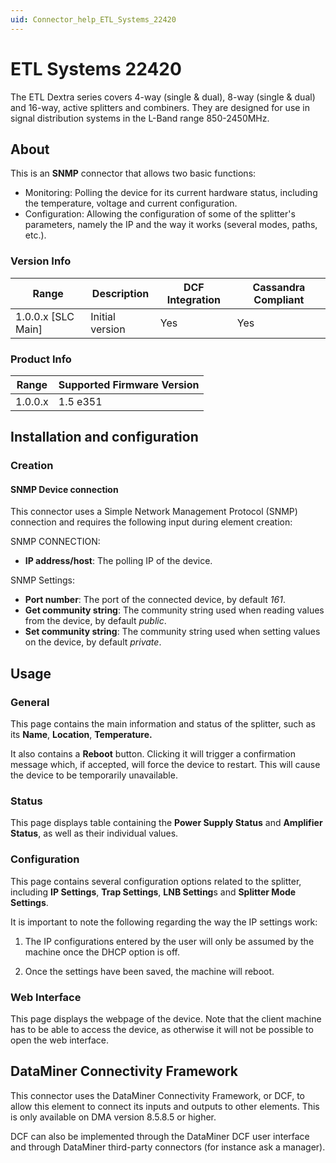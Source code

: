 ```yaml
---
uid: Connector_help_ETL_Systems_22420
---
```


# ETL Systems 22420

The ETL Dextra series covers 4-way (single & dual), 8-way (single & dual) and 16-way, active splitters and combiners. They are designed for use in signal distribution systems in the L-Band range 850-2450MHz.

## About

This is an **SNMP** connector that allows two basic functions:

- Monitoring: Polling the device for its current hardware status, including the temperature, voltage and current configuration.
- Configuration: Allowing the configuration of some of the splitter's parameters, namely the IP and the way it works (several modes, paths, etc.).

### Version Info

| Range | Description | DCF Integration | Cassandra Compliant |
|----------------------|-----------------|---------------------|-------------------------|
| 1.0.0.x [SLC Main]   | Initial version | Yes                 | Yes                     |

### Product Info

| Range | Supported Firmware Version |
|------------------|-----------------------------|
| 1.0.0.x          | 1.5 e351                    |

## Installation and configuration

### Creation

#### SNMP Device connection

This connector uses a Simple Network Management Protocol (SNMP) connection and requires the following input during element creation:

SNMP CONNECTION:

- **IP address/host**: The polling IP of the device.

SNMP Settings:

- **Port number**: The port of the connected device, by default *161*.
- **Get community string**: The community string used when reading values from the device, by default *public*.
- **Set community string**: The community string used when setting values on the device, by default *private*.

## Usage

### General

This page contains the main information and status of the splitter, such as its **Name**, **Location**, **Temperature.**

It also contains a **Reboot** button. Clicking it will trigger a confirmation message which, if accepted, will force the device to restart. This will cause the device to be temporarily unavailable.

### Status

This page displays table containing the **Power Supply Status** and **Amplifier Status**, as well as their individual values.

### Configuration

This page contains several configuration options related to the splitter, including **IP Settings**, **Trap Settings**, **LNB Setting**s and **Splitter Mode Settings**.

It is important to note the following regarding the way the IP settings work:

1. The IP configurations entered by the user will only be assumed by the machine once the DHCP option is off.

1. Once the settings have been saved, the machine will reboot.

### Web Interface

This page displays the webpage of the device. Note that the client machine has to be able to access the device, as otherwise it will not be possible to open the web interface.

## DataMiner Connectivity Framework

This connector uses the DataMiner Connectivity Framework, or DCF, to allow this element to connect its inputs and outputs to other elements. This is only available on DMA version 8.5.8.5 or higher.

DCF can also be implemented through the DataMiner DCF user interface and through DataMiner third-party connectors (for instance ask a manager).
